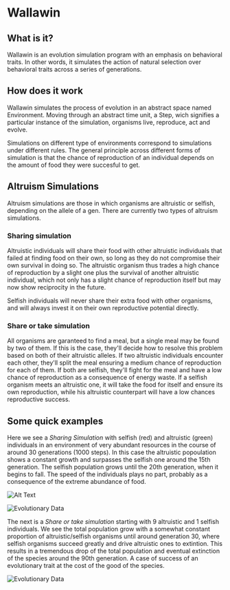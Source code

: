 # Wallawin

## What is it?

Wallawin is an evolution simulation program with an emphasis on behavioral traits. In other words, it simulates the action of natural selection over behavioral traits across a series of generations.

## How does it work

Wallawin simulates the process of evolution in an abstract space named Environment. Moving through an abstract time unit, a Step, wich signifies a particular instance of the simulation, organisms live, reproduce, act and evolve.

Simulations on different type of environments correspond to simulations under different rules. The general principle across different forms of simulation is that the chance of reproduction of an individual depends on the amount of food they were succesful to get.

## Altruism Simulations

Altruism simulations are those in which organisms are altruistic or selfish, depending on the allele of a gen. There are currently two types of altruism simulations.

### Sharing simulation

Altruistic individuals will share their food with other altruistic individuals that failed at finding food on their own, so long as they do not compromise their own survival in doing so. The altruistic organism thus trades a high chance of reproduction by a slight one plus the survival of another altruistic individual, which not only has a slight chance of reproduction itself but may now show reciprocity in the future. 

Selfish individuals will never share their extra food with other organisms, and will always invest it on their own reproductive potential directly.

### Share or take simulation

All organisms are garanteed to find a meal, but a single meal may be found by two of them. If this is the case, they'll decide how to resolve this problem based on both of their altruistic alleles. If two altruistic individuals encounter each other, they'll split the meal ensuring a medium chance of reproduction for each of them. If both are selfish, they'll fight for the meal and have a low chance of reproduction as a consequence of energy waste. If a selfish organism meets an altruistic one, it will take the food for itself and ensure its own reproduction, while his altruistic counterpart will have a low chances reproductive success.

## Some quick examples

Here we see a *Sharing Simulation* with selfish (red) and altruistic (green) individuals in an environment of very abundant resources in the course of around 30 generations (1000 steps). In this case the altruistic popoulation shows a constant growth and surpasses the selfish one around the 15th generation. The selfish population grows until the 20th generation, when it begins to fall. The speed of the individuals plays no part, probably as a consequence of the extreme abundance of food.


![Alt Text](https://media.giphy.com/media/5AW6l3xZx2gw71l4Rw/giphy.gif)


![Evolutionary Data](https://i.ibb.co/pWwXMgm/data.png)

The next is a *Share or take simulation* starting with 9 altruistic and 1 selfish individuals. We see the total population grow with a somewhat constant proportion of altruistic/selfish organisms until around generation 30, where selfish organisms succeed greatly and drive altruistic ones to extintion. This results in a tremendous drop of the total population and eventual extinction of the species around the 90th generation. A case of success of an evolutionary trait at the cost of the good of the species.

![Evolutionary Data](https://i.ibb.co/qpCnC9C/data-0.png)

